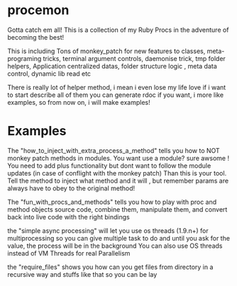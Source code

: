 procemon
========

Gotta catch em all!
This is a collection of my Ruby Procs in the adventure of becoming the best!


This is including Tons of monkey_patch for new features to classes,
meta-programing tricks, terminal argument controls, daemonise trick,
tmp folder helpers, Application centralized datas, folder structure logic ,
meta data control, dynamic lib read etc

There is really lot of helper method, i mean i even lose my life love if i want to start describe all of them
you can generate rdoc if you want, i more like examples, so from now on,
i will make examples!

# Examples

The "how_to_inject_with_extra_process_a_method"
tells you how to NOT monkey patch methods in modules.
You want use a module? sure awsome !
You need to add plus functionality but dont want to follow the module updates
(in case of conflight with the monkey patch)
Than this is your tool. Tell the method to inject what method and it will , but remember
params are always have to obey to the original method!

The "fun_with_procs_and_methods"
tells you how to play with proc and method objects source code,
combine them, manipulate them, and convert back into live code
with the right bindings

the "simple async processing" will let you use os threads (1.9.n+)
for multiprocessing so you can give multiple task to do and
until you ask for the value, the process will be in the background
You can also use OS threads instead of VM Threads for real Parallelism

the "require_files" shows you how can you get files from directory
in a recursive way and stuffs like that so you can be lay
